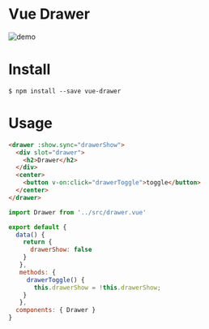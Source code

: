 # Vue Drawer

![demo](https://cloud.githubusercontent.com/assets/4466222/16769209/b4dcd3d8-4882-11e6-8c08-bfa52f7636e2.gif)

# Install

```
$ npm install --save vue-drawer
```

# Usage

```html
<drawer :show.sync="drawerShow">
  <div slot="drawer">
    <h2>Drawer</h2>
  </div>
  <center>
    <button v-on:click="drawerToggle">toggle</button>
  </center>
</drawer>
```

```js
import Drawer from '../src/drawer.vue'

export default {
  data() {
    return {
      drawerShow: false
    }
   },
   methods: {
     drawerToggle() {
       this.drawerShow = !this.drawerShow;
    }
   },
  components: { Drawer }
}
```
